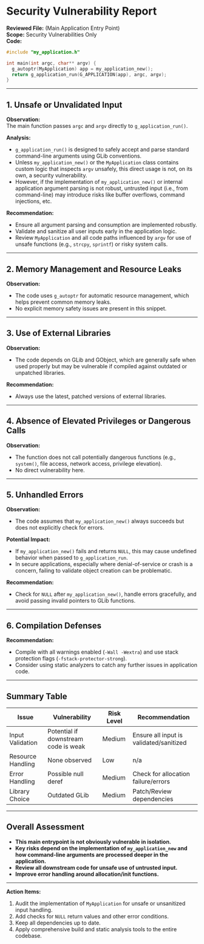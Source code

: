 # Security Vulnerability Report

**Reviewed File:** (Main Application Entry Point)  
**Scope:** Security Vulnerabilities Only  
**Code:**
```c
#include "my_application.h"

int main(int argc, char** argv) {
  g_autoptr(MyApplication) app = my_application_new();
  return g_application_run(G_APPLICATION(app), argc, argv);
}
```

---

## 1. Unsafe or Unvalidated Input

**Observation:**  
The main function passes `argc` and `argv` directly to `g_application_run()`.

**Analysis:**  
- `g_application_run()` is designed to safely accept and parse standard command-line arguments using GLib conventions. 
- Unless `my_application_new()` or the `MyApplication` class contains custom logic that inspects `argv` unsafely, this direct usage is not, on its own, a security vulnerability.  
- However, if the implementation of `my_application_new()` or internal application argument parsing is not robust, untrusted input (i.e., from command-line) may introduce risks like buffer overflows, command injections, etc.

**Recommendation:**  
- Ensure all argument parsing and consumption are implemented robustly.  
- Validate and sanitize all user inputs early in the application logic.  
- Review `MyApplication` and all code paths influenced by `argv` for use of unsafe functions (e.g., `strcpy`, `sprintf`) or risky system calls.

---

## 2. Memory Management and Resource Leaks

**Observation:**  
- The code uses `g_autoptr` for automatic resource management, which helps prevent common memory leaks.  
- No explicit memory safety issues are present in this snippet.

---

## 3. Use of External Libraries

**Observation:**  
- The code depends on GLib and GObject, which are generally safe when used properly but may be vulnerable if compiled against outdated or unpatched libraries.

**Recommendation:**  
- Always use the latest, patched versions of external libraries.

---

## 4. Absence of Elevated Privileges or Dangerous Calls

**Observation:**  
- The function does not call potentially dangerous functions (e.g., `system()`, file access, network access, privilege elevation).
- No direct vulnerability here.

---

## 5. Unhandled Errors

**Observation:**  
- The code assumes that `my_application_new()` always succeeds but does not explicitly check for errors.

**Potential Impact:**  
- If `my_application_new()` fails and returns `NULL`, this may cause undefined behavior when passed to `g_application_run`.  
- In secure applications, especially where denial-of-service or crash is a concern, failing to validate object creation can be problematic.

**Recommendation:**  
- Check for `NULL` after `my_application_new()`, handle errors gracefully, and avoid passing invalid pointers to GLib functions.

---

## 6. Compilation Defenses

**Recommendation:**  
- Compile with all warnings enabled (`-Wall -Wextra`) and use stack protection flags (`-fstack-protector-strong`).  
- Consider using static analyzers to catch any further issues in application code.

---

## Summary Table

| Issue       | Vulnerability | Risk Level | Recommendation                                |
|-------------|--------------|------------|-----------------------------------------------|
| Input Validation | Potential if downstream code is weak | Medium | Ensure all input is validated/sanitized      |
| Resource Handling | None observed      | Low        | n/a                                          |
| Error Handling | Possible null deref | Medium | Check for allocation failure/errors           |
| Library Choice | Outdated GLib       | Medium   | Patch/Review dependencies                     |

---

## Overall Assessment

- **This main entrypoint is not obviously vulnerable in isolation.**
- **Key risks depend on the implementation of `my_application_new` and how command-line arguments are processed deeper in the application.**
- **Review all downstream code for unsafe use of untrusted input.**
- **Improve error handling around allocation/init functions.**

---

**Action Items:**
1. Audit the implementation of `MyApplication` for unsafe or unsanitized input handling.
2. Add checks for `NULL` return values and other error conditions.
3. Keep all dependencies up to date.
4. Apply comprehensive build and static analysis tools to the entire codebase.